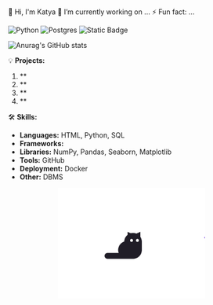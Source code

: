 👋 Hi, I'm Katya
🔭 I’m currently working on ...
⚡ Fun fact: ...







![Python](https://img.shields.io/badge/python-3670A0?style=for-the-badge&logo=python&logoColor=ffdd54)
![Postgres](https://img.shields.io/badge/postgres-%23316192.svg?style=for-the-badge&logo=postgresql&logoColor=white)
![Static Badge](https://img.shields.io/badge/-jupyter-black?style=plastic&logo=jupyter)
<br>

![Anurag's GitHub stats](https://github-readme-stats.vercel.app/api?username=KatKabaev&show_icons=true&theme=transparent&hide=stars,contribs) 


💡 **Projects:**
1. **
2. **
5. **
6. **

🛠️ **Skills:**
- **Languages:** HTML, Python, SQL
- **Frameworks:** 
- **Libraries:** NumPy, Pandas, Seaborn, Matplotlib
- **Tools:** GitHub
- **Deployment:** Docker
- **Other:** DBMS

<p align="center">
<img src="https://github.com/KatKabaev/KatKabaev/blob/main/e5e830f89f8.gif" alt="Мой профиль" width="300">
</p>
